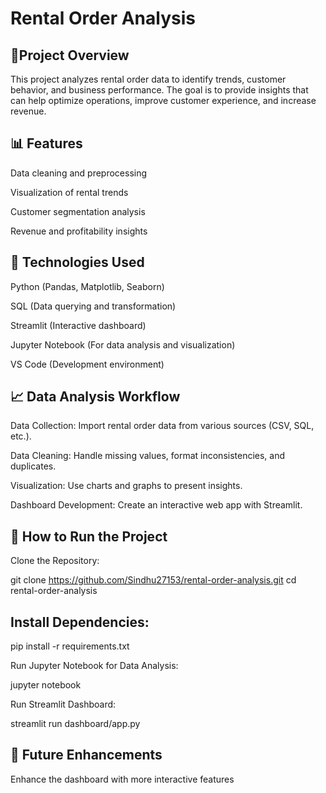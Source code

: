 <h1>Rental Order Analysis</h1>

<h2>📌Project Overview</h2>
This project analyzes rental order data to identify trends, customer behavior, and business performance. The goal is to provide insights that can help optimize operations, improve customer experience, and
increase revenue.

<h2>📊 Features</h2>
Data cleaning and preprocessing

Visualization of rental trends

Customer segmentation analysis

Revenue and profitability insights

<h2>🔧 Technologies Used</h2>
Python (Pandas, Matplotlib, Seaborn)

SQL (Data querying and transformation)

Streamlit (Interactive dashboard)

Jupyter Notebook (For data analysis and visualization)

VS Code (Development environment)

<h2>📈 Data Analysis Workflow</h2>
Data Collection: Import rental order data from various sources (CSV, SQL, etc.).

Data Cleaning: Handle missing values, format inconsistencies, and duplicates.

Visualization: Use charts and graphs to present insights.

Dashboard Development: Create an interactive web app with Streamlit.

<h2>🚀 How to Run the Project</h2>
Clone the Repository:

git clone https://github.com/Sindhu27153/rental-order-analysis.git cd rental-order-analysis

<h2>Install Dependencies:</h2>
pip install -r requirements.txt

Run Jupyter Notebook for Data Analysis:

jupyter notebook

Run Streamlit Dashboard:

streamlit run dashboard/app.py

<h2>📌 Future Enhancements</h2>

Enhance the dashboard with more interactive features
